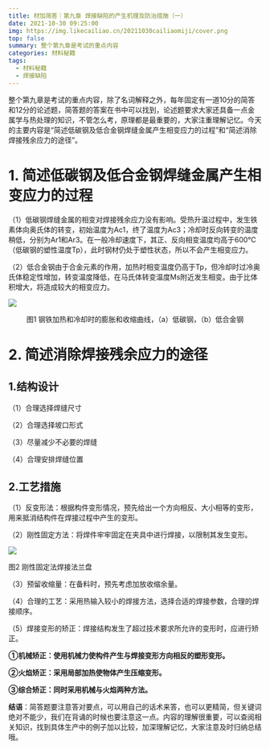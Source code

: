 ```yaml
---
title: 材加简答｜第九章 焊接缺陷的产生机理及防治措施（一）
date: 2021-10-30 09:25:00
img: https://img.likecailiao.cn/20211030cailiaomiji/cover.png
top: false
summary: 整个第九章是考试的重点内容
categories: 材料秘籍
tags:
  - 材料秘籍
  - 焊接缺陷
---
```


整个第九章是考试的重点内容，除了名词解释之外，每年固定有一道10分的简答和12分的论述题，简答题的答案在书中可以找到，论述题要求大家还具备一点金属学与热处理的知识，不管怎么考，原理都是最重要的，大家注重理解记忆。今天的主要内容是“简述低碳钢及低合金钢焊缝金属产生相变应力的过程”和“简述消除焊接残余应力的途径”。

# 1. 简述低碳钢及低合金钢焊缝金属产生相变应力的过程

（1）低碳钢焊缝金属的相变对焊接残余应力没有影响。受热升温过程中，发生铁素体向奥氏体的转变，初始温度为Ac1，终了温度为Ac3；冷却时反向转变的温度稍低，分别为Ar1和Ar3。在一般冷却速度下，其正、反向相变温度均高于600℃（低碳钢的塑性温度Tp），此时钢材仍处于塑性状态，所以不会产生相变应力。

（2）低合金钢由于合金元素的作用，加热时相变温度仍高于Tp，但冷却时过冷奥氏体稳定性增加，转变温度降低，在马氏体转变温度Ms附近发生相变。由于比体积增大，将造成较大的相变应力。

![](https://img.likecailiao.cn/20211030cailiaomiji/1.png)

<center>图1 钢铁加热和冷却时的膨胀和收缩曲线，（a）低碳钢，（b）低合金钢</center>

# 2. 简述消除焊接残余应力的途径

## 1.结构设计

（1）合理选择焊缝尺寸 

（2）合理选择坡口形式 

（3）尽量减少不必要的焊缝 

（4）合理安排焊缝位置 

## 2.工艺措施

（1）反变形法：根据构件变形情况，预先给出一个方向相反、大小相等的变形，用来抵消结构件在焊接过程中产生的变形。

（2）刚性固定方法：将焊件牢牢固定在夹具中进行焊接，以限制其发生变形。

![](https://img.likecailiao.cn/20211030cailiaomiji/2.png)

图2 刚性固定法焊接法兰盘

（3）预留收缩量：在备料时，预先考虑加放收缩余量。

（4）合理的工艺：采用热输入较小的焊接方法，选择合适的焊接参数，合理的焊接顺序。

（5）焊接变形的矫正：焊接结构发生了超过技术要求所允许的变形时，应进行矫正。

**①机械矫正：使用机械力使构件产生与焊接变形方向相反的塑形变形。**

**②火焰矫正：采用局部加热使物体产生压缩变形。**

**③综合矫正：同时采用机械与火焰两种方法。**

**结语**：简答题要注意答对要点，可以用自己的话术来答，也可以更精简，但关键词绝对不能少，我们在背诵的时候也要注意这一点。内容的理解很重要，可以查阅相关知识，找到具体生产中的例子加以比较，加深理解记忆，大家注意及时归纳总结哦。
